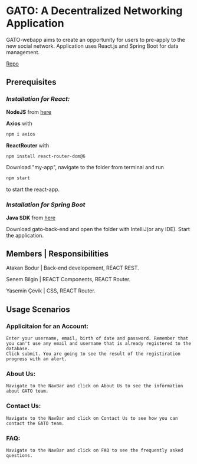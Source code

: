 ﻿# GATO: A Decentralized Networking Application
 GATO-webapp aims to create an opportunity for users to pre-apply to the new social network.
 Application uses React.js and Spring Boot for data management.
 
 [Repo](https://github.com/atakanbodur/GATO-webapp)
 

## Prerequisites

### **_Installation for React:_**

**NodeJS** from [here](https://nodejs.org/en/)


**Axios** with
 ```bash
npm i axios
```

**ReactRouter** with 
```bash
npm install react-router-dom@6
```
Download "my-app", navigate to the folder from terminal and run 
```bash
npm start
```
 to start the react-app.



### **_Installation for Spring Boot_**

**Java SDK** from [here](
https://www.oracle.com/java/technologies/downloads/)

Download gato-back-end and open the folder with IntelliJ(or any IDE). Start the application.


## **Members          |         Responsibilities**
  Atakan Bodur        |        Back-end developement, REACT REST.

  Senem Bilgin        |        REACT Components, REACT Router.

  Yasemin Çevik       |        CSS, REACT Router.
  
  
## ****Usage Scenarios****
  
###  **Applicitaion for an Account:**
  	Enter your username, email, birth of date and password. Remember that you can't use any email and username that is already registered to the database.
	Click submit. You are going to see the result of the registiration progress with an alert.

 ###  **About Us:**
  	Navigate to the NavBar and click on About Us to see the information about GATO team.
  
 ###  **Contact Us:**
  	Navigate to the NavBar and click on Contact Us to see how you can contact the GATO team.

###  **FAQ:**
  	Navigate to the NavBar and click on FAQ to see the frequently asked questions.
  
